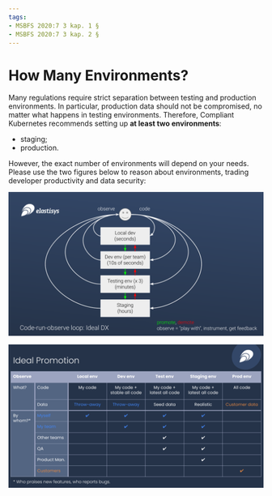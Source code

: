 ```yaml
---
tags:
- MSBFS 2020:7 3 kap. 1 §
- MSBFS 2020:7 3 kap. 2 §
---
```


# How Many Environments?

Many regulations require strict separation between testing and production environments.
In particular, production data should not be compromised, no matter what happens in testing environments.
Therefore, Compliant Kubernetes recommends setting up **at least two environments**:

- staging;
- production.

However, the exact number of environments will depend on your needs.
Please use the two figures below to reason about environments, trading developer productivity and data security:

![Ideal Developer Experience](img/environments/ideal-dx.svg)

![Ideal Promotion](img/environments/ideal-promotion.svg)
